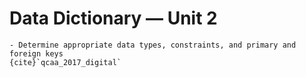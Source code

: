 # Data Dictionary &mdash; Unit 2

```{admonition} Unit 2 subject matter covered:
- Determine appropriate data types, constraints, and primary and foreign keys
{cite}`qcaa_2017_digital`
```